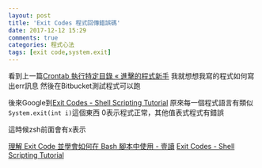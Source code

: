 ```yaml
---
layout: post
title: 'Exit Codes 程式回傳錯誤碼'
date: 2017-12-12 15:29
comments: true
categories: 程式心法
tags: [exit code,system.exit]
---
```

看到上一篇[Crontab 執行特定目錄 « 進擊的程式新手](http://malagege.logdown.com/posts/4442412-crontab-execution-specific-directory)
我就想想我寫的程式如何寫出err訊息
然後在Bitbucket測試程式可以跑

後來Google到[Exit Codes - Shell Scripting Tutorial](https://www.shellscript.sh/exitcodes.html)
原來每一個程式語言有類似`System.exit(int i)`這個東西
0表示程式正常，其他值表式程式有錯誤

這時候zsh前面會有x表示

[理解 Exit Code 並學會如何在 Bash 腳本中使用 - 壹讀](https://read01.com/zh-tw/dxO3gQ.html)
[Exit Codes - Shell Scripting Tutorial](https://www.shellscript.sh/exitcodes.html)
